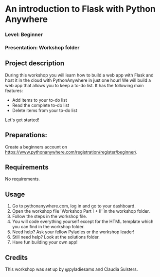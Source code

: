 
# An introduction to Flask with Python Anywhere
### Level: Beginner 
### Presentation: Workshop folder

## Project description
During this workshop you will learn how to build a web app with Flask and host it in the cloud with PythonAnywhere in just one hour! We will build a web app that allows you to keep a to-do list. It has the following main features:
* Add items to your to-do list
* Read the complete to-do list
* Delete items from your to-do list

Let's get started!

## Preparations:
Create a beginners account on https://www.pythonanywhere.com/registration/register/beginner/.

## Requirements
No requirements.

## Usage
1. Go to pythonanywhere.com, log in and go to your dashboard.
2. Open the workshop file 'Workshop Part I + II' in the workshop folder. 
3. Follow the steps in the workshop file. 
4. You will code everything yourself except for the HTML template which you can find in the workshop folder.
5. Need help? Ask your fellow Pyladies or the workshop leader!
6. Still need help? Look at the solutions folder.
7. Have fun building your own app!

## Credits
This workshop was set up by @pyladiesams and Claudia Sulsters.
